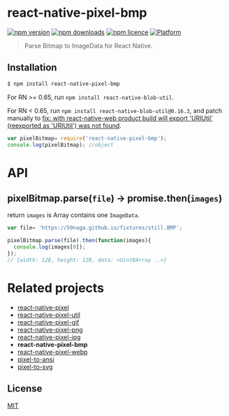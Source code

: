 # react-native-pixel-bmp

[![npm version](http://img.shields.io/npm/v/react-native-pixel-bmp.svg?style=flat-square)](https://npmjs.org/package/react-native-pixel-bmp "View this project on npm")
[![npm downloads](http://img.shields.io/npm/dm/react-native-pixel-bmp.svg?style=flat-square)](https://npmjs.org/package/react-native-pixel-bmp "View this project on npm")
[![npm licence](http://img.shields.io/npm/l/react-native-pixel-bmp.svg?style=flat-square)](https://npmjs.org/package/react-native-pixel-bmp "View this project on npm")
[![Platform](https://img.shields.io/badge/platform-ios%20%7C%20android%20%7C%20web-989898.svg?style=flat-square)](https://npmjs.org/package/react-native-pixel-bmp "View this project on npm")

> Parse Bitmap to ImageData for React Native.

## Installation
```bash
$ npm install react-native-pixel-bmp
```
For RN >= 0.65, run `npm install react-native-blob-util`.

For RN < 0.65, run `npm install react-native-blob-util@0.16.3`, and patch manually to [fix: with react-native-web product build will export 'URIUtil' (reexported as 'URIUtil') was not found](https://github.com/RonRadtke/react-native-blob-util/pull/201/files).
```js
var pixelBitmap= require('react-native-pixel-bmp');
console.log(pixelBitmap); //object
```

# API

## pixelBitmap.parse(`file`) -> promise.then(`images`)

return `images` is Array contains one `ImageData`.

```js
var file= 'https://59naga.github.io/fixtures/still.BMP';

pixelBitmap.parse(file).then(function(images){
  console.log(images[0]);
});
// {width: 128, height: 128, data: <Uint8Array ..>}
```

# Related projects
* [react-native-pixel](https://github.com/flyskywhy/react-native-pixel)
* [react-native-pixel-util](https://github.com/flyskywhy/react-native-pixel-util)
* [react-native-pixel-gif](https://github.com/flyskywhy/react-native-pixel-gif)
* [react-native-pixel-png](https://github.com/flyskywhy/react-native-pixel-png)
* [react-native-pixel-jpg](https://github.com/flyskywhy/react-native-pixel-jpg)
* __react-native-pixel-bmp__
* [react-native-pixel-webp](https://github.com/flyskywhy/react-native-pixel-webp)
* [pixel-to-ansi](https://github.com/59naga/pixel-to-ansi)
* [pixel-to-svg](https://github.com/59naga/pixel-to-svg)

License
---
[MIT][License]

[License]: http://59naga.mit-license.org/
